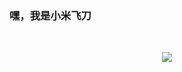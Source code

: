 ### 嘿，我是小米飞刀
<br/>






<p align="center">
  <img src="https://github-readme-stats.vercel.app/api?username=miwei230&show_icons=true&title_color=fff&icon_color=79ff97&text_color=9f9f9f&bg_color=151515)](https://github.com/anuraghazra/github-readme-stats"> 
 
</p>


<!--

[![Github Stats By Anurag](https://github-readme-stats.vercel.app/api?username=miwei230&show_icons=true&title_color=fff&icon_color=79ff97&text_color=9f9f9f&bg_color=151515)](https://github.com/anuraghazra/github-readme-stats)

--> 

